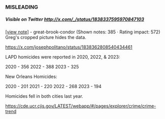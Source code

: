 ### MISLEADING
##### Visible on Twitter http://x.com/_/status/1838337595970847103
[[view note]](https://x.com/i/birdwatch/n/1838402358264361370) - great-brook-condor (Shown notes: 385 · Rating impact: 572)
Greg's cropped picture hides the data.

https://x.com/josephpolitano/status/1838362808540434461

LAPD homicides were reported in 2020, 2022, & 2023:

2020 - 356 
2022 - 388 
2023 - 325

New Orleans Homicides:

2020 - 201 
2021 - 220
2022 - 268
2023 - 194

Homicides fell in both cities last year.

https://cde.ucr.cjis.gov/LATEST/webapp/#/pages/explorer/crime/crime-trend
